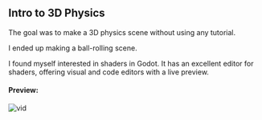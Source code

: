 ## Intro to 3D Physics
The goal was to make a 3D physics scene without using any tutorial.

I ended up making a ball-rolling scene.

I found myself interested in shaders in Godot. It has an excellent editor for shaders, offering visual and code editors with a live preview.

#### Preview:
![vid](https://github.com/tad1/Godot-Jams/assets/47014347/0877b0f6-e350-4315-b9e8-b3624c0c0d9e)
